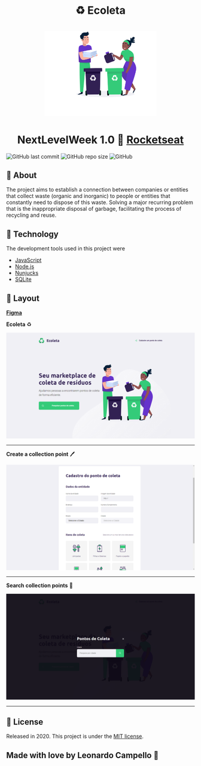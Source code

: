 # <center> ♻️ Ecoleta </center>

<h1 align="center">
    <img src="./public/assets/home-background.svg" width="300">
</h1>

# <center> NextLevelWeek 1.0 🚀 [Rocketseat](https://rocketseat.com.br/) </center>

![GitHub last commit](https://img.shields.io/github/last-commit/LeonardoCampello-dev/Ecoleta?color=ligthgreen)
![GitHub repo size](https://img.shields.io/github/repo-size/LeonardoCampello-dev/Ecoleta?color=ligthgren)
![GitHub](https://img.shields.io/github/license/LeonardoCampello-dev/Ecoleta?color=ligthgreen)


## 📑 About 

The project aims to establish a connection between companies or entities that collect waste (organic and inorganic) to people or entities that constantly need to dispose of this waste. Solving a major recurring problem that is the inappropriate disposal of garbage, facilitating the process of recycling and reuse.

## 🧰 Technology 

The development tools used in this project were

- [JavaScript](https://developer.mozilla.org/pt-BR/docs/Web/JavaScript)
- [Node.js](https://nodejs.org/en/)
- [Nunjucks](https://mozilla.github.io/nunjucks/)
- [SQLite](https://github.com/mapbox/node-sqlite3)

## 🎨 Layout

**[Figma](https://www.figma.com/file/Byw4X5etg8VCmezueyhzkC/Ecoleta-(Starter)?node-id=136%3A1026)**

**Ecoleta** ♻️

![home](.github/home.png)

---

**Create a collection point** 🖊️

![create](.github/create.png)

---

**Search collection points** 🔎

![search](.github/search.png)

---

## 📜 License 

Released in 2020. This project is under the [MIT license](LICENSE).

## Made with love by Leonardo Campello 💚 